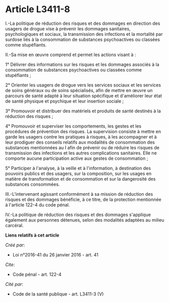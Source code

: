 # Article L3411-8

I.-La politique de réduction des risques et des dommages en direction des usagers de drogue vise à prévenir les dommages
sanitaires, psychologiques et sociaux, la transmission des infections et la mortalité par surdose liés à la consommation de
substances psychoactives ou classées comme stupéfiants. 

II.-Sa mise en œuvre comprend et permet les actions visant à : 

1° Délivrer des informations sur les risques et les dommages associés à la consommation de substances psychoactives ou
classées comme stupéfiants ; 

2° Orienter les usagers de drogue vers les services sociaux et les services de soins généraux ou de soins spécialisés, afin
de mettre en œuvre un parcours de santé adapté à leur situation spécifique et d'améliorer leur état de santé physique et
psychique et leur insertion sociale ; 

3° Promouvoir et distribuer des matériels et produits de santé destinés à la réduction des risques ; 

4° Promouvoir et superviser les comportements, les gestes et les procédures de prévention des risques. La supervision
consiste à mettre en garde les usagers contre les pratiques à risques, à les accompagner et à leur prodiguer des conseils
relatifs aux modalités de consommation des substances mentionnées au I afin de prévenir ou de réduire les risques de
transmission des infections et les autres complications sanitaires. Elle ne comporte aucune participation active aux gestes
de consommation ; 

5° Participer à l'analyse, à la veille et à l'information, à destination des pouvoirs publics et des usagers, sur la
composition, sur les usages en matière de transformation et de consommation et sur la dangerosité des substances consommées. 

III.-L'intervenant agissant conformément à sa mission de réduction des risques et des dommages bénéficie, à ce titre, de la
protection mentionnée à l'article 122-4 du code pénal. 

IV.-La politique de réduction des risques et des dommages s'applique également aux personnes détenues, selon des modalités
adaptées au milieu carcéral.

**Liens relatifs à cet article**

_Créé par_:

  - Loi n°2016-41 du 26 janvier 2016 - art. 41

_Cite_:

  - Code pénal - art. 122-4

_Cité par_:

  - Code de la santé publique - art. L3411-3 (V)
